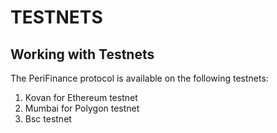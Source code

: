 # TESTNETS

## Working with Testnets <a id="working-with-testnets"></a>

The PeriFinance protocol is available on the following testnets:

1. Kovan for Ethereum testnet
2. Mumbai for Polygon testnet
3. Bsc testnet





